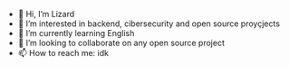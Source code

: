- 👋 Hi, I’m Lizard
- 👀 I’m interested in backend, cibersecurity and open source proyçjects
- 🌱 I’m currently learning English
- 💞️ I’m looking to collaborate on any open source project
- 📫 How to reach me: idk 

<!---
lizardwine/lizardwine is a ✨ special ✨ repository because its `README.md` (this file) appears on your GitHub profile.
You can click the Preview link to take a look at your changes.
--->
